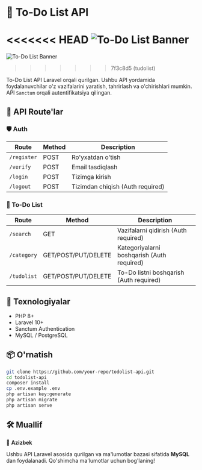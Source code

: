 # 📌 To-Do List API

<<<<<<< HEAD
![To-Do List Banner](https://static.vecteezy.com/system/resources/thumbnails/020/811/037/small/time-schedule-and-business-management-concept-businessman-planning-work-tasks-and-making-schedule-using-calendar-illustration-free-vector.jpg)  
=======
![To-Do List Banner](https://images.unsplash.com/photo-1523474253046-8cd2748b5fd2)  
>>>>>>> 7f3c8d5 (tudolist)

To-Do List API Laravel orqali qurilgan. Ushbu API yordamida foydalanuvchilar o'z vazifalarini yaratish, tahrirlash va o'chirishlari mumkin. API `Sanctum` orqali autentifikatsiya qilingan.

## 🚀 API Route'lar

### 🛡 Auth
| Route       | Method | Description  |
|------------|--------|--------------|
| `/register` | POST  | Ro'yxatdan o'tish |
| `/verify` | POST  | Email tasdiqlash |
| `/login` | POST  | Tizimga kirish |
| `/logout` | POST | Tizimdan chiqish (Auth required) |

### 📝 To-Do List
| Route        | Method  | Description |
|-------------|---------|--------------|
| `/search` | GET  | Vazifalarni qidirish (Auth required) |
| `/category` | GET/POST/PUT/DELETE  | Kategoriyalarni boshqarish (Auth required) |
| `/tudolist` | GET/POST/PUT/DELETE | To-Do listni boshqarish (Auth required) |

## 🔧 Texnologiyalar
- PHP 8+
- Laravel 10+
- Sanctum Authentication
- MySQL / PostgreSQL

## 📦 O'rnatish
```bash
git clone https://github.com/your-repo/todolist-api.git
cd todolist-api
composer install
cp .env.example .env
php artisan key:generate
php artisan migrate
php artisan serve
```

## 🛠 Muallif
👤 **Azizbek**

Ushbu API Laravel asosida qurilgan va ma'lumotlar bazasi sifatida **MySQL** dan foydalanadi. Qo'shimcha ma'lumotlar uchun bog'laning!

